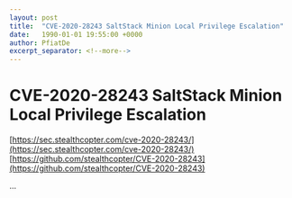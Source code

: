 ```yaml
---
layout: post
title:  "CVE-2020-28243 SaltStack Minion Local Privilege Escalation"
date:   1990-01-01 19:55:00 +0000
author: PfiatDe
excerpt_separator: <!--more-->
---
```


# CVE-2020-28243 SaltStack Minion Local Privilege Escalation
[https://sec.stealthcopter.com/cve-2020-28243/](https://sec.stealthcopter.com/cve-2020-28243/)
[https://github.com/stealthcopter/CVE-2020-28243](https://github.com/stealthcopter/CVE-2020-28243)

...
<!--more-->
